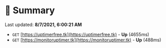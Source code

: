 # 📖 Summary
Last updated: **8/7/2021, 6:00:21 AM**

- `GET` [https://uptimerfree.tk](https://uptimerfree.tk) - **Up** (4655ms)
- `GET` [https://monitoruptimer.tk](https://monitoruptimer.tk) - **Up** (488ms)
